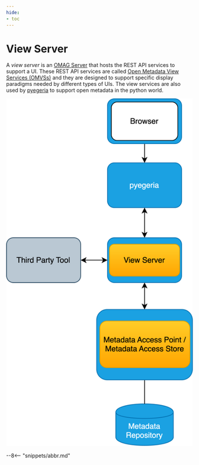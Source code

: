 ```yaml
---
hide:
- toc
---
```


<!-- SPDX-License-Identifier: CC-BY-4.0 -->
<!-- Copyright Contributors to the Egeria project 2020. -->

# View Server

A *view server* is an [OMAG Server](/concepts/view-server) that hosts the REST API services to support a UI. These REST API services are called [Open Metadata View Services (OMVSs)](/services/omvs) and they are designed to support specific display paradigms needed by different types of UIs.  The view services are also used by [pyegeria](/concepts/pyegeria) to support open metadata in the python world.

![A view server in the open metadata ecosystem](view-server.svg)

--8<-- "snippets/abbr.md"
